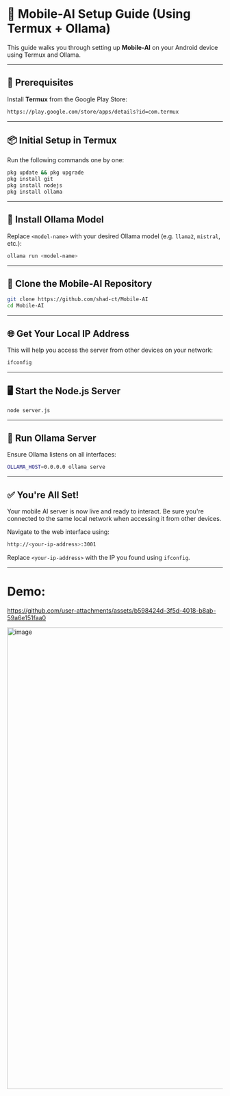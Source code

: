 # 🚀 Mobile-AI Setup Guide (Using Termux + Ollama)

This guide walks you through setting up **Mobile-AI** on your Android device using Termux and Ollama.

---

## 📲 Prerequisites

Install **Termux** from the Google Play Store:

```bash
https://play.google.com/store/apps/details?id=com.termux
```

---

## 📦 Initial Setup in Termux

Run the following commands one by one:

```bash
pkg update && pkg upgrade
pkg install git
pkg install nodejs
pkg install ollama
```

---

## 🧠 Install Ollama Model

Replace `<model-name>` with your desired Ollama model (e.g. `llama2`, `mistral`, etc.):

```bash
ollama run <model-name>
```

---

## 🔁 Clone the Mobile-AI Repository

```bash
git clone https://github.com/shad-ct/Mobile-AI
cd Mobile-AI
```

---

## 🌐 Get Your Local IP Address

This will help you access the server from other devices on your network:

```bash
ifconfig
```

---

## 🖥️ Start the Node.js Server

```bash
node server.js
```

---

## 🔌 Run Ollama Server

Ensure Ollama listens on all interfaces:

```bash
OLLAMA_HOST=0.0.0.0 ollama serve
```

---

## ✅ You're All Set!

Your mobile AI server is now live and ready to interact. Be sure you're connected to the same local network when accessing it from other devices.

Navigate to the web interface using:

```bash
http://<your-ip-address>:3001
```

Replace `<your-ip-address>` with the IP you found using `ifconfig`.

---


# Demo:

https://github.com/user-attachments/assets/b598424d-3f5d-4018-b8ab-59a6e151faa0


<img width="1863" height="1079" alt="image" src="https://github.com/user-attachments/assets/590e835b-659b-4fc3-ba09-1183feb9b8a9" />

